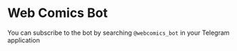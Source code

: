 Web Comics Bot
==============
You can subscribe to the bot by searching `@webcomics_bot` in your Telegram application
